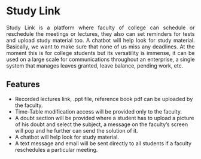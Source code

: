 # Study Link

<p style="text-align:justify";> 
 Study Link is a platform where faculty of college can schedule or reschedule the meetings or lectures, they also can set reminders for tests and upload study material too. A chatbot will help look for study material. Basically, we want to make sure that none of us miss any deadlines. At the moment this is for college students but its versatility is immense, it can be used on a large scale for communications throughout an enterprise, a single system that manages leaves granted, leave balance, pending work, etc.


## Features
<p style="text-align:justify";> 
<ul>
<li>Recorded lectures link, .ppt file, reference book pdf can be uploaded by the faculty.</li>
<li>Time-Table modification access will be provided only to the faculty.</li>
<li>A doubt section will be provided where a student has to upload a picture of his doubt and select the subject, a message on the faculty’s screen will pop and he further can send the solution of it.</li>
<li>A chatbot will help look for study material.</li>
<li>A text message and email will be sent directly to all students if a faculty reschedules a particular meeting.</li>
</ul>


